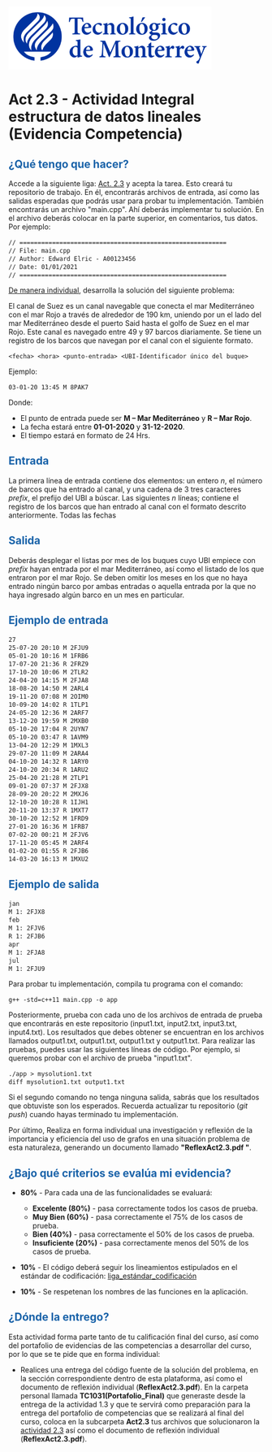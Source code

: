 ![Tec de Monterrey](images/logotecmty.png)
# Act 2.3 - Actividad Integral estructura de datos lineales (Evidencia Competencia)

## <span style="color: rgb(26, 99, 169);">¿Qué tengo que hacer?</span>
Accede a la siguiente liga: [Act. 2.3](https://classroom.github.com/a/9tLXPmMb) y acepta la tarea. Esto creará tu repositorio de trabajo. En él, encontrarás archivos de entrada, así como las salidas esperadas que podrás usar para probar tu implementación. También encontrarás un archivo "main.cpp". Ahí deberás implementar tu solución. En el archivo deberás colocar en la parte superior, en comentarios, tus datos. Por ejemplo:
```
// =========================================================
// File: main.cpp
// Author: Edward Elric - A00123456
// Date: 01/01/2021
// =========================================================
```
<span style="text-decoration: underline;">De manera individual</span>, desarrolla la solución del siguiente problema:

El canal de Suez es un canal navegable que conecta el mar Mediterráneo con el mar Rojo a través de alrededor de 190 km, uniendo por un el lado del mar Mediterráneo desde el puerto Said hasta el golfo de Suez en el mar Rojo. Este canal es navegado entre 49 y 97 barcos diariamente. Se tiene un registro de los barcos que navegan por el canal con el siguiente formato.
```
<fecha> <hora> <punto-entrada> <UBI-Identificador único del buque>
```
Ejemplo:
```
03-01-20 13:45 M 8PAK7
```
Donde:
* El punto de entrada puede ser **M – Mar Mediterráneo** y **R – Mar Rojo**.
* La fecha estará entre **01-01-2020** y **31-12-2020**.
* El tiempo estará en formato de 24 Hrs.

## <span style="color: rgb(26, 99, 169);">**Entrada**</span>
La primera línea de entrada contiene dos elementos: un entero *n*, el número de barcos que ha entrado al canal, y una cadena de 3 tres caracteres *prefix*, el prefijo del UBI a búscar. Las siguientes *n* líneas; contiene el registro de los barcos que han entrado al canal con el formato descrito anteriormente. Todas las fechas

## <span style="color: rgb(26, 99, 169);">**Salida**</span>
Deberás desplegar el listas por mes de los buques cuyo UBI empiece con *prefix* hayan entrada por el mar Mediterráneo, así como el listado de los que entraron por el mar Rojo. Se deben omitir los meses en los que no haya entrado ningún barco por ambas entradas  o aquella entrada por la que no haya ingresado algún barco en un mes en particular.

## <span style="color: rgb(26, 99, 169);">**Ejemplo de entrada**</span>
```
27
25-07-20 20:10 M 2FJU9
05-01-20 10:16 M 1FRB6
17-07-20 21:36 R 2FRZ9
17-10-20 10:06 M 2TLR2
24-04-20 14:15 M 2FJA8
18-08-20 14:50 M 2ARL4
19-11-20 07:08 M 2OIM0
10-09-20 14:02 R 1TLP1
24-05-20 12:36 M 2ARF7
13-12-20 19:59 M 2MXB0
05-10-20 17:04 R 2UYN7
05-10-20 03:47 R 1AVM9
13-04-20 12:29 M 1MXL3
29-07-20 11:09 M 2ARA4
04-10-20 14:32 R 1ARY0
24-10-20 20:34 R 1ARU2
25-04-20 21:28 M 2TLP1
09-01-20 07:37 M 2FJX8
28-09-20 20:22 M 2MXJ6
12-10-20 10:28 R 1IJH1
20-11-20 13:37 R 1MXT7
30-10-20 12:52 M 1FRD9
27-01-20 16:36 M 1FRB7
07-02-20 00:21 M 2FJV6
17-11-20 05:45 M 2ARF4
01-02-20 01:55 R 2FJB6
14-03-20 16:13 M 1MXU2
```

## <span style="color: rgb(26, 99, 169);">**Ejemplo de salida**</span>
```
jan
M 1: 2FJX8
feb
M 1: 2FJV6
R 1: 2FJB6
apr
M 1: 2FJA8
jul
M 1: 2FJU9
```

Para probar tu implementación, compila tu programa con el comando:
```
g++ -std=c++11 main.cpp -o app
```
Posteriormente, prueba con cada uno de los archivos de entrada de prueba que encontrarás en este repositorio (input1.txt, input2.txt, input3.txt, input4.txt). Los resultados que debes obtener se encuentran en los archivos llamados output1.txt, output1.txt, output1.txt y output1.txt. Para realizar las pruebas, puedes usar las siguientes líneas de código. Por ejemplo, si queremos probar con el archivo de prueba "input1.txt".
```
./app > mysolution1.txt
diff mysolution1.txt output1.txt
```
Si el segundo comando no tenga ninguna salida, sabrás que los resultados que obtuviste son los esperados. Recuerda actualizar tu repositorio (*git push*) cuando hayas terminado tu implementación.

Por último, Realiza en forma individual una investigación y reflexión de la importancia y eficiencia del uso de grafos en una situación problema de esta naturaleza,  generando un documento llamado **"ReflexAct2.3.pdf "**.

## <span style="color: rgb(26, 99, 169);">**¿Bajo qué criterios se evalúa mi evidencia?**</span>

- **80%** - Para cada una de las funcionalidades se evaluará:

    - **Excelente (80%)** - pasa correctamente todos los casos de prueba.
    - **Muy Bien (60%)** - pasa correctamente el 75% de los casos de prueba.
    - **Bien (40%)** - pasa correctamente el 50% de los casos de prueba.
    - **Insuficiente (20%)** - pasa correctamente menos del 50% de los casos de prueba.


- **10%** - El código deberá seguir los lineamientos estipulados en el estándar de codificación: <span class="instructure_file_holder link_holder">[liga_estándar_codificación](estandar.pdf)</span>
- **10%** - Se respetenan los nombres de las funciones en la aplicación.

## <span style="color: rgb(26, 99, 169);">**¿Dónde la entrego?**</span>
Esta actividad forma parte tanto de tu calificación final del curso, así como del portafolio de evidencias de las competencias a desarrollar del curso, por lo que se te pide que en forma individual:
* Realices una entrega del código fuente de la solución del problema, en la sección correspondiente dentro de esta plataforma, así como el documento de reflexión individual (**ReflexAct2.3.pdf**).
En la carpeta personal llamada **TC1031(Portafolio_Final)** que generaste desde la entrega de la actividad 1.3 y que te servirá como preparación para la entrega del portafolio de competencias que se realizará al final del curso, coloca en la subcarpeta **Act2.3** tus archivos que solucionaron la <span style="text-decoration: underline;">actividad 2.3</span> así como el documento de reflexión individual (**ReflexAct2.3.pdf**).
